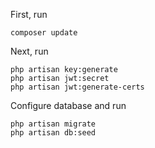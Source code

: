 First, run
```
composer update
```

Next, run
```
php artisan key:generate
php artisan jwt:secret
php artisan jwt:generate-certs
```

Configure database and run
```
php artisan migrate
php artisan db:seed
```
